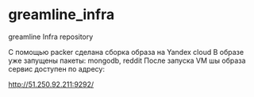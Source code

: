 # greamline_infra
greamline Infra repository

С помощью packer сделана сборка образа на Yandex cloud
В образе уже запущены пакеты: mongodb, reddit
После запуска VM шы образа сервис доступен по адресу:

 http://51.250.92.211:9292/